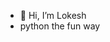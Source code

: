 - 👋 Hi, I’m Lokesh
- python the fun way

<!---
JuniorScientistLokesh/JuniorScientistLokesh is a ✨ special ✨ repository because its `README.md` (this file) appears on your GitHub profile.
You can click the Preview link to take a look at your changes.
--->
